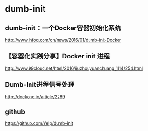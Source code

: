 # dumb-init

## dumb-init：一个Docker容器初始化系统  
http://www.infoq.com/cn/news/2016/01/dumb-init-Docker  

## 【容器化实践分享】Docker init 进程  
http://www.99cloud.net/html/2016/jiuzhouyuanchuang_1114/254.html  

## Dumb-Init进程信号处理
http://dockone.io/article/2289  

## github
https://github.com/Yelp/dumb-init  

